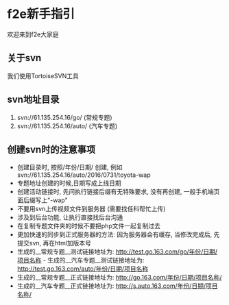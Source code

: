 # f2e新手指引
欢迎来到f2e大家庭
## 关于svn 
我们使用TortoiseSVN工具 
## svn地址目录 
1. svn://61.135.254.16/go/ (常规专题) 
2. svn://61.135.254.16/auto/ (汽车专题) 
## 创建svn时的注意事项 
- 创建目录时, 按照/年份/日期/ 创建, 例如svn://61.135.254.16/auto/2016/0731/toyota-wap  
- 专题地址创建的时候,日期写成上线日期 
- 创建活动链接时, 先问执行链接后缀有无特殊要求, 没有再创建, 一般手机端页面后缀写上"-wap" 
- 不要用svn上传视频文件到服务器 (需要找任科帮忙上传) 
- 涉及到后台功能, 让执行直接找后台沟通 
- 在复制专题文件夹的时候不要把php文件一起复制过去 
- 更加快速的同步到正式服务器的方法: 因为服务器会有缓存, 当修改完成后, 先提交svn, 再在html加版本号 
- 生成的__常规专题__测试链接地址为: http://test.go.163.com/go/年份/日期/项目名称 
- 生成的__汽车专题__测试链接地址为: http://test.go.163.com/auto/年份/日期/项目名称 
- 生成的__常规专题__正式链接地址为: http://go.163.com/年份/日期/项目名称/ 
- 生成的__汽车专题__正式链接地址为: http://s.auto.163.com/年份/日期/项目名称/ 
